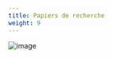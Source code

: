 ```yaml
---
title: Papiers de recherche
weight: 9
---
```


![image](https://raw.githubusercontent.com/osunyorg/admin/refs/heads/main/app/assets/images/communication/blocks/templates/papers.jpg)

```yaml {filename="Données Hugo"}

```